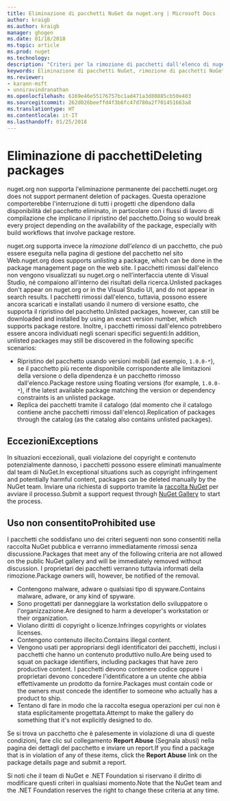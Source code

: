 ```yaml
---
title: Eliminazione di pacchetti NuGet da nuget.org | Microsoft Docs
author: kraigb
ms.author: kraigb
manager: ghogen
ms.date: 01/18/2018
ms.topic: article
ms.prod: nuget
ms.technology: 
description: "Criteri per la rimozione di pacchetti dall'elenco di nuget.org; l'eliminazione permanente non è supportata, salvo quando i pacchetti violano altri criteri."
keywords: Eliminazione di pacchetti NuGet, rimozione di pacchetti NuGet dall'elenco, usi non consentiti dei pacchetti
ms.reviewer:
- karann-msft
- unniravindranathan
ms.openlocfilehash: 6169e46e55176757bc1ad471a3d80885cb50e403
ms.sourcegitcommit: 262d026beeffd4f3b6fc47d780a2f701451663a8
ms.translationtype: HT
ms.contentlocale: it-IT
ms.lasthandoff: 01/25/2018
---
```

# <a name="deleting-packages"></a><span data-ttu-id="4958c-104">Eliminazione di pacchetti</span><span class="sxs-lookup"><span data-stu-id="4958c-104">Deleting packages</span></span>

<span data-ttu-id="4958c-105">nuget.org non supporta l'eliminazione permanente dei pacchetti.</span><span class="sxs-lookup"><span data-stu-id="4958c-105">nuget.org does not support permanent deletion of packages.</span></span> <span data-ttu-id="4958c-106">Questa operazione comporterebbe l'interruzione di tutti i progetti che dipendono dalla disponibilità del pacchetto eliminato, in particolare con i flussi di lavoro di compilazione che implicano il ripristino del pacchetto.</span><span class="sxs-lookup"><span data-stu-id="4958c-106">Doing so would break every project depending on the availability of the package, especially with build workflows that involve package restore.</span></span>

<span data-ttu-id="4958c-107">nuget.org supporta invece la *rimozione dall'elenco* di un pacchetto, che può essere eseguita nella pagina di gestione del pacchetto nel sito Web.</span><span class="sxs-lookup"><span data-stu-id="4958c-107">nuget.org does supports *unlisting* a package, which can be done in the package management page on the web site.</span></span> <span data-ttu-id="4958c-108">I pacchetti rimossi dall'elenco non vengono visualizzati su nuget.org o nell'interfaccia utente di Visual Studio, né compaiono all'interno dei risultati della ricerca.</span><span class="sxs-lookup"><span data-stu-id="4958c-108">Unlisted packages don't appear on nuget.org or in the Visual Studio UI, and do not appear in search results.</span></span> <span data-ttu-id="4958c-109">I pacchetti rimossi dall'elenco, tuttavia, possono essere ancora scaricati e installati usando il numero di versione esatto, che supporta il ripristino del pacchetto.</span><span class="sxs-lookup"><span data-stu-id="4958c-109">Unlisted packages, however, can still be downloaded and installed by using an exact version number, which supports package restore.</span></span> <span data-ttu-id="4958c-110">Inoltre, i pacchetti rimossi dall'elenco potrebbero essere ancora individuati negli scenari specifici seguenti:</span><span class="sxs-lookup"><span data-stu-id="4958c-110">In addition, unlisted packages may still be discovered in the following specific scenarios:</span></span>

- <span data-ttu-id="4958c-111">Ripristino del pacchetto usando versioni mobili (ad esempio, `1.0.0-*`), se il pacchetto più recente disponibile corrispondente alle limitazioni della versione o della dipendenza è un pacchetto rimosso dall'elenco.</span><span class="sxs-lookup"><span data-stu-id="4958c-111">Package restore using floating versions (for example, `1.0.0-*`), if the latest available package matching the version or dependency constraints is an unlisted package.</span></span>
- <span data-ttu-id="4958c-112">Replica dei pacchetti tramite il catalogo (dal momento che il catalogo contiene anche pacchetti rimossi dall'elenco).</span><span class="sxs-lookup"><span data-stu-id="4958c-112">Replication of packages through the catalog (as the catalog also contains unlisted packages).</span></span>

## <a name="exceptions"></a><span data-ttu-id="4958c-113">Eccezioni</span><span class="sxs-lookup"><span data-stu-id="4958c-113">Exceptions</span></span>

<span data-ttu-id="4958c-114">In situazioni eccezionali, quali violazione del copyright e contenuto potenzialmente dannoso, i pacchetti possono essere eliminati manualmente dal team di NuGet.</span><span class="sxs-lookup"><span data-stu-id="4958c-114">In exceptional situations such as copyright infringement and potentially harmful content, packages can be deleted manually by the NuGet team.</span></span> <span data-ttu-id="4958c-115">Inviare una richiesta di supporto tramite la [raccolta NuGet](http://www.nuget.org) per avviare il processo.</span><span class="sxs-lookup"><span data-stu-id="4958c-115">Submit a support request through [NuGet Gallery](http://www.nuget.org) to start the process.</span></span>

## <a name="prohibited-use"></a><span data-ttu-id="4958c-116">Uso non consentito</span><span class="sxs-lookup"><span data-stu-id="4958c-116">Prohibited use</span></span>

<span data-ttu-id="4958c-117">I pacchetti che soddisfano uno dei criteri seguenti non sono consentiti nella raccolta NuGet pubblica e verranno immediatamente rimossi senza discussione.</span><span class="sxs-lookup"><span data-stu-id="4958c-117">Packages that meet any of the following criteria are not allowed on the public NuGet gallery and will be immediately removed without discussion.</span></span> <span data-ttu-id="4958c-118">I proprietari dei pacchetti verranno tuttavia informati della rimozione.</span><span class="sxs-lookup"><span data-stu-id="4958c-118">Package owners will, however, be notified of the removal.</span></span>

- <span data-ttu-id="4958c-119">Contengono malware, adware o qualsiasi tipo di spyware.</span><span class="sxs-lookup"><span data-stu-id="4958c-119">Contains malware, adware, or any kind of spyware.</span></span>
- <span data-ttu-id="4958c-120">Sono progettati per danneggiare la workstation dello sviluppatore o l'organizzazione.</span><span class="sxs-lookup"><span data-stu-id="4958c-120">Are designed to harm a developer's workstation or their organization.</span></span>
- <span data-ttu-id="4958c-121">Violano diritti di copyright o licenze.</span><span class="sxs-lookup"><span data-stu-id="4958c-121">Infringes copyrights or violates licenses.</span></span>
- <span data-ttu-id="4958c-122">Contengono contenuto illecito.</span><span class="sxs-lookup"><span data-stu-id="4958c-122">Contains illegal content.</span></span>
- <span data-ttu-id="4958c-123">Vengono usati per appropriarsi degli identificatori dei pacchetti, inclusi i pacchetti che hanno un contenuto produttivo nullo.</span><span class="sxs-lookup"><span data-stu-id="4958c-123">Are being used to squat on package identifiers, including packages that have zero productive content.</span></span> <span data-ttu-id="4958c-124">I pacchetti devono contenere codice oppure i proprietari devono concedere l'identificatore a un utente che abbia effettivamente un prodotto da fornire.</span><span class="sxs-lookup"><span data-stu-id="4958c-124">Packages must contain code or the owners must concede the identifier to someone who actually has a product to ship.</span></span>
- <span data-ttu-id="4958c-125">Tentano di fare in modo che la raccolta esegua operazioni per cui non è stata esplicitamente progettata.</span><span class="sxs-lookup"><span data-stu-id="4958c-125">Attempt to make the gallery do something that it's not explicitly designed to do.</span></span>

<span data-ttu-id="4958c-126">Se si trova un pacchetto che è palesemente in violazione di una di queste condizioni, fare clic sul collegamento **Report Abuse** (Segnala abusi) nella pagina dei dettagli del pacchetto e inviare un report.</span><span class="sxs-lookup"><span data-stu-id="4958c-126">If you find a package that is in violation of any of these items, click the **Report Abuse** link on the package details page and submit a report.</span></span>

<span data-ttu-id="4958c-127">Si noti che il team di NuGet e .NET Foundation si riservano il diritto di modificare questi criteri in qualsiasi momento.</span><span class="sxs-lookup"><span data-stu-id="4958c-127">Note that the NuGet team and the .NET Foundation reserves the right to change these criteria at any time.</span></span>

